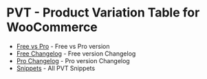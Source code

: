 # PVT - Product Variation Table for WooCommerce

- [Free vs Pro](https://github.com/WPXtension/product-variation-table-for-woocommerce/blob/main/free-vs-pro.md) - Free vs Pro version
- [Free Changelog](https://github.com/WPXtension/product-variation-table-for-woocommerce/blob/main/changelog-free.md) - Free version Changelog
- [Pro Changelog](https://github.com/WPXtension/product-variation-table-for-woocommerce/blob/main/change-log-pro.md) - Pro version Changelog
- [Snippets](https://github.com/WPXtension/product-variation-table-for-woocommerce/tree/main/snippets) - All PVT Snippets
